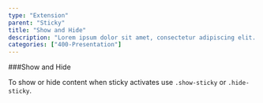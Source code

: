 ```yaml
---
type: "Extension"
parent: "Sticky"
title: "Show and Hide"
description: "Lorem ipsum dolor sit amet, consectetur adipiscing elit. Nunc tempus laoreet leo sit amet iaculis."
categories: ["400-Presentation"]
---
```


###Show and Hide

To show or hide content when sticky activates use `.show-sticky` or `.hide-sticky`.

<demo>
  <div class="gatbsy_demo_item" data-iframe="iframe/core/sticky/showhide-top">
  </div>
  <div class="gatbsy_demo_item" data-iframe="iframe/core/sticky/showhide-bottom">
  </div>
  <div class="gatbsy_demo_item" data-iframe="iframe/core/sticky/showhide-hide">
  </div>
</demo>
